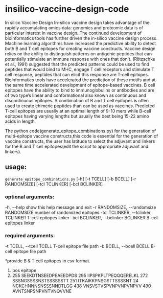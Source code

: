 # insilico-vaccine-design-code
In silico Vaccine Design
In-silico vaccine design takes advantage of the rapidly accumulating omics data: genomics and
proteomic data is of particular interest in vaccine design. The continued development of
bioinformatics tools has further driven the in-silico vaccine design process. Machine learning
algorithms have increased the predictive ability to detect both B and T cell epitopes for creating
vaccine constructs. Vaccine design relies on the ability to distinguish patterns on antigenic
peptides that can potentially stimulate an immune response with ones that don’t. (Rötzschke et
al., 1991) suggested that the predicted patterns could be used to find peptides that would bind to
MHC, engage T cell receptors and stimulate T cell response, peptides that can elicit this response
are T-cell epitopes. Bioinformatics tools have accelerated the prediction of these motifs and at
the same time accelerated development of epitope-based vaccines. B cell epitopes have the
ability to bind to immunoglobulins or antibodies and are of two type’s linear and conformational
also known as continuous and discontinuous epitopes. A combination of B and T cell epitopes is
often used to create chimeric peptides than can be used as vaccines. Predicted T-cell epitopes are
usually at an optimal length of 9-10 mers while B-cell epitopes having varying lengths but
usually the best being 15-22 amino acids in length.

The python code(generate_epitope_combinations.py) for the generation of multi-epitope vaccine constructs,this code is essential for the generation of vaccine constructs, 
the user has latitude to select the adjuvant and linkers for the B and T cell epitopes(edit the script to appropriate adjuvant and linkers).

## usage: 

`generate_epitope_combinations.py` [-h] [-t TCELL] [-b BCELL]
                                        [-r RANDOMSIZE] [-tcl TCLINKER]
                                        [-bcl BCLINKER]

### optional arguments:
  -h, --help            show this help message and exit
  -r RANDOMSIZE, --randomsize RANDOMSIZE
                        number of randomized epitopes
  -tcl TCLINKER, --tclinker TCLINKER
                        T-cell epitopes linker
  -bcl BCLINKER, --bclinker BCLINKER
                        B-cell epitopes linker

### required arguments:
  -t TCELL, --tcell TCELL
                        T-cell epitope file path
  -b BCELL, --bcell BCELL
                        B-cell epitope file path

*provide B & T cell epitopes in csv format.

1. pos	epitope
2. 255	SEEKDTNSEEDPEAEEDPDS
295	IIPSPKPLTPEQQQERELKL
272	SSSNGSSSSNSTSSSSSSTT
251	ITKAIKKPNSGSTTSSSSNT
24	NCKCHNNNSNSSSNNDTLGG
438	VNSVSTVSPVNPVNPVNPVV
490	AVNTSNPSNPVNTVNQVVNE

